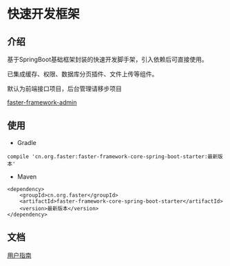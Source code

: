 # 快速开发框架

## 介绍

基于SpringBoot基础框架封装的快速开发脚手架，引入依赖后可直接使用。

已集成缓存、权限、数据库分页插件、文件上传等组件。

默认为前端接口项目，后台管理请移步项目

[faster-framework-admin](https://github.com/faster-framework/faster-framework-admin)


## 使用

- Gradle

```
compile 'cn.org.faster:faster-framework-core-spring-boot-starter:最新版本'
```

- Maven

```
<dependency>
    <groupId>cn.org.faster</groupId>
    <artifactId>faster-framework-core-spring-boot-starter</artifactId>
    <version>最新版本</version>
</dependency>
```

## 文档

[用户指南](https://faster-framework.github.io/faster-framework-guide/)
